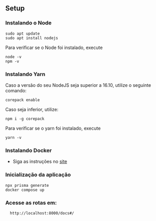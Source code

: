 ## Setup

### Instalando o Node

```shell
sudo apt update
sudo apt install nodejs
```

Para verificar se o Node foi instalado, execute

```shell
node -v
npm -v
```

### Instalando Yarn

Caso a versão do seu NodeJS seja superior a 16.10, utilize o seguinte comando:

```
corepack enable
```

Caso seja inferior, utilize:

```shell
npm i -g corepack
```

Para verificar se o yarn foi instalado, execute

```shell
yarn -v
```
### Instalando Docker

* Siga as instruções no [site](https://docs.docker.com/engine/install/ubuntu/)

### Inicialização da aplicação

```shell
npx prisma generate
docker compose up
```

### Acesse as rotas em:

```shell
  http://localhost:8000/docs#/
```
